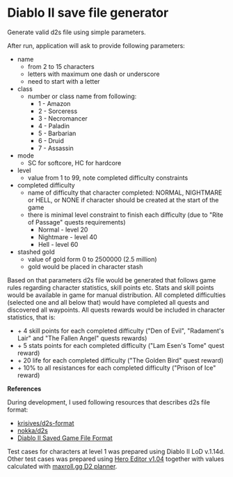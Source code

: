 # Diablo II save file generator

Generate valid d2s file using simple parameters.

After run, application will ask to provide following parameters:
- name
  - from 2 to 15 characters
  - letters with maximum one dash or underscore
  - need to start with a letter
- class
  - number or class name from following:
    - 1 - Amazon
    - 2 - Sorceress
    - 3 - Necromancer
    - 4 - Paladin
    - 5 - Barbarian
    - 6 - Druid
    - 7 - Assassin
- mode
  - SC for softcore, HC for hardcore
- level
  - value from 1 to 99, note completed difficulty constraints
- completed difficulty
  - name of difficulty that character completed: NORMAL, NIGHTMARE or HELL, or NONE if character should be created at the start of the game
  - there is minimal level constraint to finish each difficulty (due to "Rite of Passage" quests requirements)
    - Normal - level 20
    - Nightmare - level 40
    - Hell - level 60
- stashed gold
  - value of gold form 0 to 2500000 (2.5 million)
  - gold would be placed in character stash

Based on that parameters d2s file would be generated that follows game rules regarding character statistics, skill points etc. Stats and skill points would be available in game for manual distribution. 
All completed difficulties (selected one and all below that) would have completed all quests and discovered all waypoints. All quests rewards would be included in character statistics, that is:
- \+ 4 skill points for each completed difficulty ("Den of Evil", "Radament's Lair" and "The Fallen Angel" quests rewards)
- \+ 5 stats points for each completed difficulty ("Lam Esen's Tome" quest reward)
- \+ 20 life for each completed difficulty ("The Golden Bird" quest reward)
- \+ 10% to all resistances for each completed difficulty ("Prison of Ice" reward)

**References**

During development, I used following resources that describes d2s file format:
- [krisives/d2s-format](https://github.com/krisives/d2s-format)
- [nokka/d2s](https://github.com/nokka/d2s)
- [Diablo II Saved Game File Format](https://user.xmission.com/~trevin/DiabloIIv1.09_File_Format.shtml)

Test cases for characters at level 1 was prepared using Diablo II LoD v.1.14d. Other test cases was prepared using [Hero Editor v1.04](https://www.moddb.com/games/diablo-2-lod/downloads/hero-editor-v-104) together with values calculated with [maxroll.gg D2 planner](https://maxroll.gg/d2/d2planner/).
